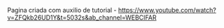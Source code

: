 Pagina criada com auxilio de tutorial - https://www.youtube.com/watch?v=ZFQkb26UD1Y&t=5032s&ab_channel=WEBCIFAR
